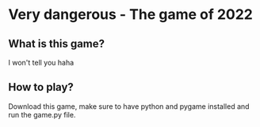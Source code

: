 Very dangerous - The game of 2022
=================================

What is this game?
------------------

I won't tell you haha

How to play?
------------

Download this game, make sure to have python and pygame installed and run the game.py file.

